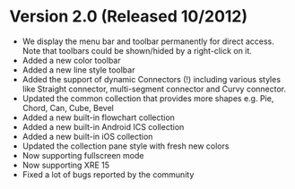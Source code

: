 # Version 2.0 (Released 10/2012) #

  * We display the menu bar and toolbar permanently for direct access. Note that toolbars could be shown/hided by a right-click on it.
  * Added a new color toolbar
  * Added a new line style toolbar
  * Added the support of dynamic Connectors (!) including various styles like Straight connector, multi-segment connector and Curvy connector.
  * Updated the common collection that provides more shapes e.g. Pie, Chord, Can, Cube, Bevel
  * Added a new built-in flowchart collection
  * Added a new built-in Android ICS collection
  * Added a new built-in iOS collection
  * Updated the collection pane style with fresh new colors
  * Now supporting fullscreen mode
  * Now supporting XRE 15
  * Fixed a lot of bugs reported by the community